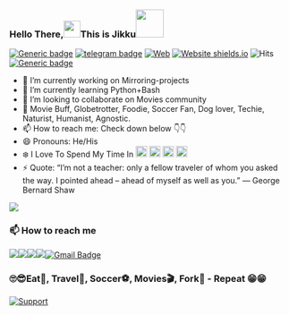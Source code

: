 ### Hello There,<img src="https://github.com/svr666/svr666/blob/master/gifs/Hi.gif" width="30px">This is Jikku<img src="https://media.giphy.com/media/12oufCB0MyZ1Go/giphy.gif" width="50">

[![Generic badge](https://img.shields.io/badge/REACHME-@-<COLOR>.svg)](https://github.com/jikkubot) [![telegram badge](https://img.shields.io/badge/JIKKUBARCA-30302f?style=flat&logo=telegram)](https://telegram.dog/jikkubarca)  [![Web](https://img.shields.io/badge/GDrive..MirrorSite@-MirrorAll.tk-RED.svg)](https://Mirrorall.tk/) [![Website shields.io](https://img.shields.io/website-up-down-green-red/http/shields.io.svg)](https://visi.tk/jikku)  ![Hits](https://hits.seeyoufarm.com/api/count/incr/badge.svg?url=https://github.com/jikkubot/) [![Generic badge](https://img.shields.io/badge/AnyㅤDσυႦƚʂ..ㅤping@-InFoTelGroup-RED.svg)](https://telegram.dog/InFoTelGroup)

- 🔭 I’m currently working on Mirroring-projects
- 🌱 I’m currently learning Python+Bash
- 👯 I’m looking to collaborate on Movies community
- 💬 Movie Buff, Globetrotter, Foodie, Soccer Fan, Dog lover, Techie, Naturist, Humanist, Agnostic.  
- 📫 How to reach me: Check down below 👇👇
- 😄 Pronouns: He/His 
- ❄️ I Love To Spend My Time In <img  src="https://cdn.jsdelivr.net/npm/simple-icons@3.5.0/icons/telegram.svg" width="20px" />   <img src ="https://cdn.jsdelivr.net/npm/simple-icons@3.5.0/icons/github.svg" width="20px" />   <img src="https://cdn.jsdelivr.net/npm/simple-icons@3.5.0/icons/heroku.svg" width="20px" />  <img src="https://cdn.jsdelivr.net/npm/simple-icons@3.5.0/icons/postgresql.svg" width="20px" />
- ⚡ Quote: “I’m not a teacher: only a fellow traveler of whom you asked the way. I pointed ahead – ahead of myself as well as you.” — George Bernard Shaw


<img align="center" src="https://github-readme-stats.vercel.app/api?username=jikkubot&hide=prs&count_private=true&show_icons=true&theme=blueberry">

### 📫 How to reach me
<a href="https://telegram.dog/jikkubarca"><img src="https://img.shields.io/badge/telegram-D14836?color=2CA5E0&style=for-the-badge&logo=telegram&logoColor=white"></a><a href="https://www.instagram.com/barcajikku"><img src="https://img.shields.io/badge/instagram-%23E4405F.svg?&style=for-the-badge&logo=instagram&logoColor=white"></a><a href="https://github.com/jikkubot"><img src="https://img.shields.io/badge/github-%23100000.svg?&style=for-the-badge&logo=github&logoColor=white"></a><a href="https://gitlab.com/jikkubot"><img src="https://img.shields.io/badge/gitlab-%23330f63.svg?&style=for-the-badge&logo=gitlab&logoColor=white"><a href="mailto:jikkubot1@gmail.com"><img alt="Gmail Badge" src="https://img.shields.io/badge/gmail-D14836?&style=for-the-badge&logo=gmail&logoColor=white&link=mailto:jikkubot1@gmail.com"/></a>

### 🙄😎Eat🥣, Travel🚄, Soccer⚽, Movies🎬, Fork🍴 - Repeat 😁😁
 
[![Support](https://cdn.buymeacoffee.com/buttons/v2/default-white.png)](https://telegram.dog/mirrorall)

